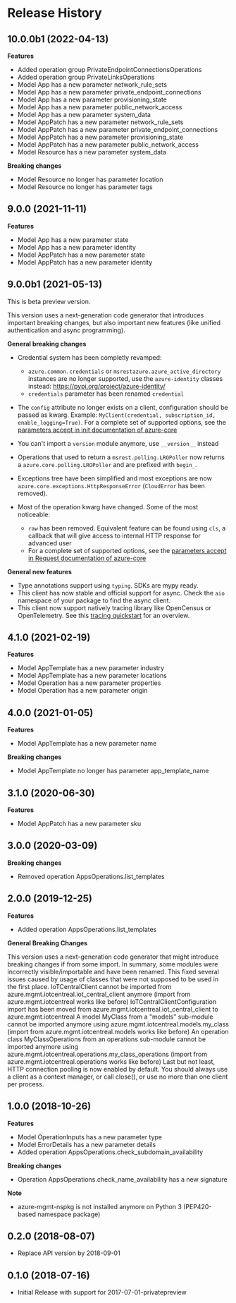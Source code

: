 # Release History

## 10.0.0b1 (2022-04-13)

**Features**

  - Added operation group PrivateEndpointConnectionsOperations
  - Added operation group PrivateLinksOperations
  - Model App has a new parameter network_rule_sets
  - Model App has a new parameter private_endpoint_connections
  - Model App has a new parameter provisioning_state
  - Model App has a new parameter public_network_access
  - Model App has a new parameter system_data
  - Model AppPatch has a new parameter network_rule_sets
  - Model AppPatch has a new parameter private_endpoint_connections
  - Model AppPatch has a new parameter provisioning_state
  - Model AppPatch has a new parameter public_network_access
  - Model Resource has a new parameter system_data

**Breaking changes**

  - Model Resource no longer has parameter location
  - Model Resource no longer has parameter tags

## 9.0.0 (2021-11-11)

**Features**

  - Model App has a new parameter state
  - Model App has a new parameter identity
  - Model AppPatch has a new parameter state
  - Model AppPatch has a new parameter identity

## 9.0.0b1 (2021-05-13)

This is beta preview version.

This version uses a next-generation code generator that introduces important breaking changes, but also important new features (like unified authentication and async programming).

**General breaking changes**

- Credential system has been completly revamped:

  - `azure.common.credentials` or `msrestazure.azure_active_directory` instances are no longer supported, use the `azure-identity` classes instead: https://pypi.org/project/azure-identity/
  - `credentials` parameter has been renamed `credential`


- The `config` attribute no longer exists on a client, configuration should be passed as kwarg. Example: `MyClient(credential, subscription_id, enable_logging=True)`. For a complete set of
  supported options, see the [parameters accept in init documentation of azure-core](https://github.com/Azure/azure-sdk-for-python/blob/main/sdk/core/azure-core/CLIENT_LIBRARY_DEVELOPER.md#available-policies)
- You can't import a `version` module anymore, use `__version__` instead
- Operations that used to return a `msrest.polling.LROPoller` now returns a `azure.core.polling.LROPoller` and are prefixed with `begin_`.
- Exceptions tree have been simplified and most exceptions are now `azure.core.exceptions.HttpResponseError` (`CloudError` has been removed).
- Most of the operation kwarg have changed. Some of the most noticeable:

  - `raw` has been removed. Equivalent feature can be found using `cls`, a callback that will give access to internal HTTP response for advanced user
  - For a complete set of
  supported options, see the [parameters accept in Request documentation of azure-core](https://github.com/Azure/azure-sdk-for-python/blob/main/sdk/core/azure-core/CLIENT_LIBRARY_DEVELOPER.md#available-policies)

**General new features**

- Type annotations support using `typing`. SDKs are mypy ready.
- This client has now stable and official support for async. Check the `aio` namespace of your package to find the async client.
- This client now support natively tracing library like OpenCensus or OpenTelemetry. See this [tracing quickstart](https://github.com/Azure/azure-sdk-for-python/tree/main/sdk/core/azure-core-tracing-opentelemetry) for an overview.

## 4.1.0 (2021-02-19)

**Features**

  - Model AppTemplate has a new parameter industry
  - Model AppTemplate has a new parameter locations
  - Model Operation has a new parameter properties
  - Model Operation has a new parameter origin

## 4.0.0 (2021-01-05)

**Features**

  - Model AppTemplate has a new parameter name

**Breaking changes**

  - Model AppTemplate no longer has parameter app_template_name

## 3.1.0 (2020-06-30)

**Features**

  - Model AppPatch has a new parameter sku

## 3.0.0 (2020-03-09)

**Breaking changes**

- Removed operation AppsOperations.list_templates

## 2.0.0 (2019-12-25)

**Features**

  - Added operation AppsOperations.list_templates

**General Breaking Changes**

This version uses a next-generation code generator that might introduce
breaking changes if from some import. In summary, some modules were
incorrectly visible/importable and have been renamed. This fixed several
issues caused by usage of classes that were not supposed to be used in
the first place. IoTCentralClient cannot be imported from
azure.mgmt.iotcentreal.iot_central_client anymore (import from
azure.mgmt.iotcentreal works like before) IoTCentralClientConfiguration
import has been moved from azure.mgmt.iotcentreal.iot_central_client
to azure.mgmt.iotcentreal A model MyClass from a "models" sub-module
cannot be imported anymore using azure.mgmt.iotcentreal.models.my_class
(import from azure.mgmt.iotcentreal.models works like before) An
operation class MyClassOperations from an operations sub-module cannot
be imported anymore using
azure.mgmt.iotcentreal.operations.my_class_operations (import from
azure.mgmt.iotcentreal.operations works like before) Last but not least,
HTTP connection pooling is now enabled by default. You should always use
a client as a context manager, or call close(), or use no more than one
client per process.

## 1.0.0 (2018-10-26)

**Features**

  - Model OperationInputs has a new parameter type
  - Model ErrorDetails has a new parameter details
  - Added operation AppsOperations.check_subdomain_availability

**Breaking changes**

  - Operation AppsOperations.check_name_availability has a new
    signature

**Note**

  - azure-mgmt-nspkg is not installed anymore on Python 3 (PEP420-based
    namespace package)

## 0.2.0 (2018-08-07)

  - Replace API version by 2018-09-01

## 0.1.0 (2018-07-16)

  - Initial Release with support for 2017-07-01-privatepreview
